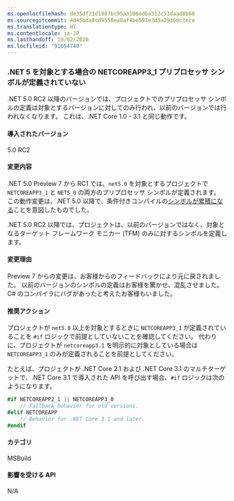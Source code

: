 ```yaml
---
ms.openlocfilehash: de35df21d1887bc95a3106edba312c53daad8b68
ms.sourcegitcommit: 4d45bda8cd9558ea8af4be591e3d5a29360c1ece
ms.translationtype: HT
ms.contentlocale: ja-JP
ms.lasthandoff: 10/02/2020
ms.locfileid: "91654740"
---
```

### <a name="netcoreapp3_1-preprocessor-symbol-is-not-defined-when-targeting-net-5"></a>.NET 5 を対象とする場合の NETCOREAPP3_1 プリプロセッサ シンボルが定義されていない

.NET 5.0 RC2 以降のバージョンでは、プロジェクトでのプリプロセッサ シンボルの定義は対象とするバージョンに対してのみ行われ、以前のバージョンでは行われなくなります。 これは、.NET Core 1.0 - 3.1 と同じ動作です。

#### <a name="version-introduced"></a>導入されたバージョン

5.0 RC2

#### <a name="change-description"></a>変更内容

.NET 5.0 Preview 7 から RC1 では、`net5.0` を対象とするプロジェクトで `NETCOREAPP3_1` と `NET5_0` の両方のプリプロセッサ シンボルが定義されます。 この動作変更は、.NET 5.0 以降で、条件付きコンパイルの[シンボルが累積になる](https://github.com/dotnet/designs/blob/main/accepted/2020/net5/net5.md#preprocessor-symbols)ことを意図したものでした。

.NET 5.0 RC2 以降では、プロジェクトは、以前のバージョンではなく、対象となるターゲット フレームワーク モニカー (TFM) のみに対するシンボルを定義します。

#### <a name="reason-for-change"></a>変更理由

Preview 7 からの変更は、お客様からのフィードバックにより元に戻されました。 以前のバージョンのシンボルの定義はお客様を驚かせ、混乱させました。C# のコンパイラにバグがあったと考えたお客様もいました。

#### <a name="recommended-action"></a>推奨アクション

プロジェクトが `net5.0` 以上を対象とするときに `NETCOREAPP3_1` が定義されていることを `#if` ロジックで前提としていないことを確認してください。 代わりに、プロジェクトが `netcoreapp3.1` を明示的に対象としている場合は `NETCOREAPP3_1` のみが定義されることを前提としてください。

たとえば、プロジェクトが .NET Core 2.1 および .NET Core 3.1 のマルチターゲットで、.NET Core 3.1 で導入された API を呼び出す場合、`#if` ロジックは次のようになります。

```csharp
#if NETCOREAPP2_1 || NETCOREAPP3_0
    // Fallback behavior for old versions.
#elif NETCOREAPP
    // Behavior for .NET Core 3.1 and later.
#endif
```

#### <a name="category"></a>カテゴリ

MSBuild

#### <a name="affected-apis"></a>影響を受ける API

N/A

<!--

#### Affected APIs

Not detectable via API analysis.

-->

